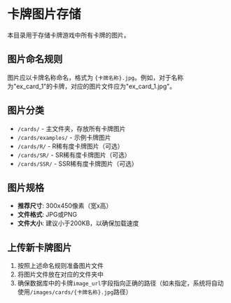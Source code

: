 # 卡牌图片存储

本目录用于存储卡牌游戏中所有卡牌的图片。

## 图片命名规则

图片应以卡牌名称命名，格式为 `{卡牌名称}.jpg`。例如，对于名称为"ex_card_1"的卡牌，对应的图片文件应为"ex_card_1.jpg"。

## 图片分类

- `/cards/` - 主文件夹，存放所有卡牌图片
- `/cards/examples/` - 示例卡牌图片
- `/cards/R/` - R稀有度卡牌图片（可选）
- `/cards/SR/` - SR稀有度卡牌图片（可选）
- `/cards/SSR/` - SSR稀有度卡牌图片（可选）

## 图片规格

- **推荐尺寸**: 300x450像素（宽x高）
- **文件格式**: JPG或PNG
- **文件大小**: 建议小于200KB，以确保加载速度

## 上传新卡牌图片

1. 按照上述命名规则准备图片文件
2. 将图片文件放在对应的文件夹中
3. 确保数据库中的卡牌`image_url`字段指向正确的路径（如未指定，系统将自动使用`/images/cards/{卡牌名称}.jpg`路径） 